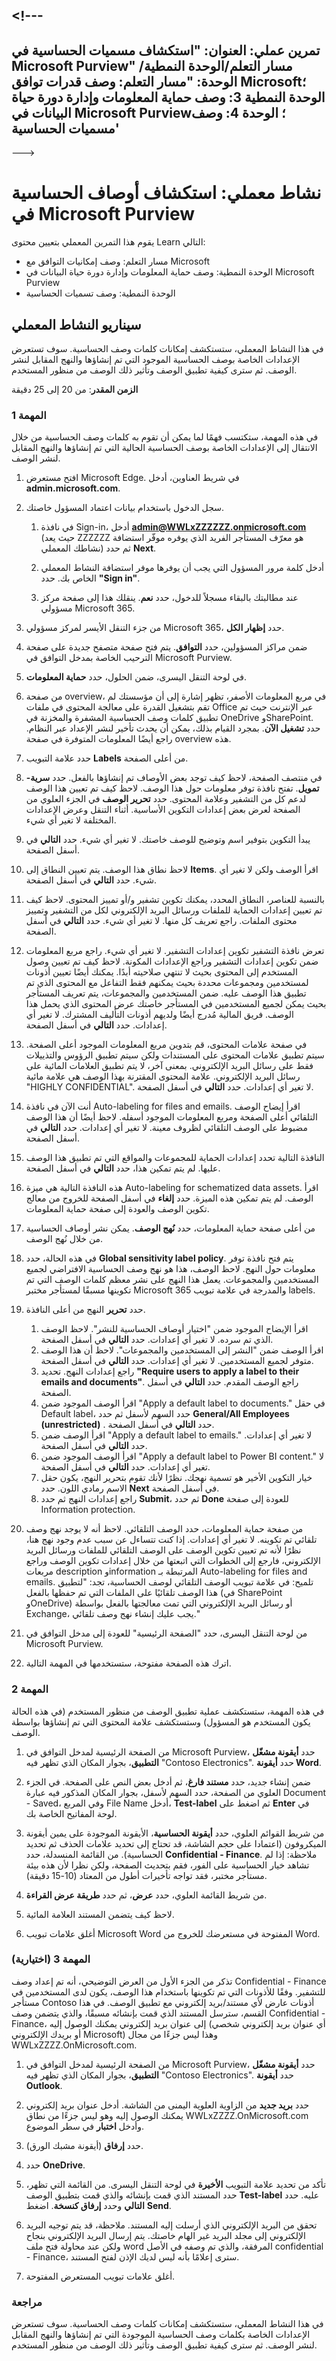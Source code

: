 <a name="---"></a><!---
---
تمرين عملي: العنوان: "استكشاف مسميات الحساسية في Microsoft Purview" مسار التعلم/الوحدة النمطية/الوحدة: "مسار التعلم: وصف قدرات توافق Microsoft؛ الوحدة النمطية 3: وصف حماية المعلومات وإدارة دورة حياة البيانات في Microsoft Purview؛ الوحدة 4: وصف مسميات الحساسية'
---
--->

# <a name="lab-explore-sensitivity-labels-in-microsoft-purview"></a>نشاط معملي: استكشاف أوصاف الحساسية في Microsoft Purview

يقوم هذا التمرين المعملي بتعيين محتوى Learn التالي:

- مسار التعلم: وصف إمكانيات التوافق مع Microsoft
- الوحدة النمطية: وصف حماية المعلومات وإدارة دورة حياة البيانات في Microsoft Purview
- الوحدة النمطية: وصف تسميات الحساسية

## <a name="lab-scenario"></a>سيناريو النشاط المعملي

في هذا النشاط المعملي، ستستكشف إمكانات كلمات وصف الحساسية.  سوف تستعرض الإعدادات الخاصة بوصف الحساسية الموجود التي تم إنشاؤها والنهج المقابل لنشر الوصف.   ثم سترى كيفية تطبيق الوصف وتأثير ذلك الوصف من منظور المستخدم.

**الزمن المقدر**: من 20 إلى 25 دقيقة

### <a name="task-1"></a>المهمة 1

في هذه المهمة، ستكتسب فهمًا لما يمكن أن تقوم به كلمات وصف الحساسية من خلال الانتقال إلى الإعدادات الخاصة بوصف الحساسية الحالية التي تم إنشاؤها والنهج المقابل لنشر الوصف.

1. افتح مستعرض Microsoft Edge. في شريط العناوين، أدخل **admin.microsoft.com**.

1. سجل الدخول باستخدام بيانات اعتماد المسؤول خاصتك.
    1. في نافذة Sign-in، أدخل **admin@WWLxZZZZZZ.onmicrosoft.com** (حيث يعد ZZZZZZ هو معرّف المستأجر الفريد الذي يوفره موفّر استضافة نشاطك المعملي) ثم حدد **Next**.

    1. أدخل كلمة مرور المسؤول التي يجب أن يوفرها موفر استضافة النشاط المعملي الخاص بك. حدد **"Sign in"**.
    1. عند مطالبتك بالبقاء مسجلاً للدخول، حدد **نعم**. ينقلك هذا إلى صفحة مركز مسؤولي Microsoft 365.

1. من جزء التنقل الأيسر لمركز مسؤولي Microsoft 365، حدد **إظهار الكل**.

1. ضمن مراكز المسؤولين، حدد **التوافق**.  يتم فتح صفحة متصفح جديدة على صفحة الترحيب الخاصة بمدخل التوافق في Microsoft Purview.  

1. في لوحة التنقل اليسرى، ضمن الحلول، حدد **حماية المعلومات**.

1. من صفحة overview، في مربع المعلومات الأصفر، تظهر إشارة إلى أن مؤسستك لم تقم بتشغيل القدرة على معالجة المحتوى في ملفات Office عبر الإنترنت حيث تم تطبيق كلمات وصف الحساسية المشفرة والمخزنة في OneDrive وSharePoint.  حدد **تشغيل الآن**.  بمجرد القيام بذلك، يمكن أن يحدث تأخير لنشر الإعداد عبر النظام.  راجع أيضًا المعلومات المتوفرة في صفحة overview هذه.

1. حدد علامة التبويب **Labels** من أعلى الصفحة.

1. في منتصف الصفحة، لاحظ كيف توجد بعض الأوصاف تم إنشاؤها بالفعل.  حدد **سرية-تمويل**.  تفتح نافذة توفر معلومات حول هذا الوصف.  لاحظ كيف تم تعيين هذا الوصف لدعم كل من التشفير وعلامة المحتوى.  حدد **تحرير الوصف** في الجزء العلوي من الصفحة لعرض بعض إعدادات التكوين الأساسية.  أثناء التنقل وعرض الإعدادات المختلفة لا تغير أي شيء.

1. يبدأ التكوين بتوفير اسم وتوضيح للوصف خاصتك.  لا تغير أي شيء.  حدد **التالي** في أسفل الصفحة.

1. لاحظ نطاق هذا الوصف.  يتم تعيين النطاق إلى **Items**.  اقرأ الوصف ولكن لا تغير أي شيء.  حدد **التالي** في أسفل الصفحة.

1. بالنسبة للعناصر، النطاق المحدد، يمكنك تكوين تشفير و/أو تمييز المحتوى.  لاحظ كيف تم تعيين إعدادات الحماية للملفات ورسائل البريد الإلكتروني لكل من التشفير وتمييز محتوى الملفات.  راجع تعريف كل منها.  لا تغير أي شيء.  حدد **التالي** في أسفل الصفحة.

1. تعرض نافذة التشفير تكوين إعدادات التشفير.  لا تغير أي شيء.  راجع مربع المعلومات ضمن تكوين إعدادات التشفير وراجع الإعدادات المكونة. لاحظ كيف تم تعيين وصول المستخدم إلى المحتوى بحيث لا تنتهي صلاحيته أبدًا.  يمكنك أيضًا تعيين أذونات لمستخدمين ومجموعات محددة بحيث يمكنهم فقط التفاعل مع المحتوى الذي تم تطبيق هذا الوصف عليه.  ضمن المستخدمين والمجموعات، يتم تعريف المستأجر بحيث يمكن لجميع المستخدمين في المستأجر خاصتك عرض المحتوى الذي يحمل هذا الوصف.  فريق المالية مُدرج أيضًا ولديهم أذونات التأليف المشترك.  لا تغير أي إعدادات.  حدد **التالي** في أسفل الصفحة.

1. في صفحة علامات المحتوى، قم بتدوين مربع المعلومات الموجود أعلى الصفحة.  سيتم تطبيق علامات المحتوى على المستندات ولكن سيتم تطبيق الرؤوس والتذييلات فقط على رسائل البريد الإلكتروني. بمعنى آخر، لا يتم تطبيق العلامات المائية على رسائل البريد الإلكتروني.  علامة المحتوى المقترنة بهذا الوصف هي علامة مائية "HIGHLY CONFIDENTIAL".  لا تغير أي إعدادات.  حدد **التالي** في أسفل الصفحة.

1. أنت الآن في نافذة Auto-labeling for files and emails.  اقرأ إيضاح الوصف التلقائي أعلى الصفحة ومربع المعلومات الموجود أسفله.  لاحظ أيضًا أن هذا الوصف مضبوط على الوصف التلقائي لظروف معينة. لا تغير أي إعدادات.  حدد **التالي** في أسفل الصفحة.

1. النافذة التالية تحدد إعدادات الحماية للمجموعات والمواقع التي تم تطبيق هذا الوصف عليها. لم يتم تمكين هذا، حدد **التالي** في أسفل الصفحة.

1. هذه النافذة التالية هي ميزة Auto-labeling for schematized data assets. اقرأ الوصف.  لم يتم تمكين هذه الميزة. حدد **إلغاء** في أسفل الصفحة للخروج من معالج تكوين الوصف والعودة إلى صفحة حماية المعلومات.

1. من أعلى صفحة حماية المعلومات، حدد **نُهج الوصف**.  يمكن نشر أوصاف الحساسية من خلال نُهج الوصف.  

1. في هذه الحالة، حدد **Global sensitivity label policy**.  يتم فتح نافذة توفر معلومات حول النهج.  لاحظ الوصف، هذا هو نهج وصف الحساسية الافتراضي لجميع المستخدمين والمجموعات. يعمل هذا النهج على نشر معظم كلمات الوصف التي تم تكوينها مسبقًا لمستأجر مختبر Microsoft 365 والمدرجة في علامة تبويب labels.  

1. حدد **تحرير** النهج من أعلى النافذة.
    1. اقرأ الإيضاح الموجود ضمن "اختيار أوصاف الحساسية للنشر".  لاحظ الوصف الذي تم سرده.  لا تغير أي إعدادات.  حدد **التالي** في أسفل الصفحة.
    1. اقرأ الوصف ضمن "النشر إلى المستخدمين والمجموعات".  لاحظ أن هذا الوصف متوفر لجميع المستخدمين.  لا تغير أي إعدادات.  حدد **التالي** في أسفل الصفحة.
    1. راجع إعدادات النهج.  تحديد **"Require users to apply a label to their emails and documents"**. راجع الوصف المقدم. حدد **التالي** في أسفل الصفحة.
    1. اقرأ الوصف الموجود ضمن "Apply a default label to documents." في حقل Default label، حدد السهم لأسفل ثم حدد **General/All Employees (unrestricted)** .  حدد **التالي** في أسفل الصفحة.
    1. اقرأ الوصف ضمن "Apply a default label to emails." لا تغير أي إعدادات.  حدد **التالي** في أسفل الصفحة.
    1. اقرأ الوصف الموجود ضمن "Apply a default label to Power BI content." لا تغير أي إعدادات.  حدد **التالي** في أسفل الصفحة.
    1. خيار التكوين الأخير هو تسمية نهجك.  نظرًا لأنك تقوم بتحرير النهج، يكون حقل الاسم رمادي اللون.  حدد **Next** في أسفل الصفحة.
    1. راجع إعدادات النهج ثم حدد **Submit**، ثم حدد **Done** للعودة إلى صفحة Information protection.

1. من صفحة حماية المعلومات، حدد الوصف التلقائي.  لاحظ أنه لا يوجد نهج وصف تلقائي تم تكوينه.  لا تغير أي إعدادات.  إذا كنت تتساءل عن سبب عدم وجود نهج هنا، نظرًا لأنه تم تعيين تكوين الوصف على الوصف التلقائي للملفات ورسائل البريد الإلكتروني، فارجع إلى الخطوات التي اتبعتها من خلال إعدادات تكوين الوصف وراجع مربعات description وinformation المرتبطة بـ Auto-labeling for files and emails.  تلميح:  في علامة تبويب الوصف التلقائي لوصف الحساسية، تجد:  "لتطبيق هذا الوصف تلقائيًا على الملفات التي تم حفظها بالفعل (في SharePoint وOneDrive) أو رسائل البريد الإلكتروني التي تمت معالجتها بالفعل بواسطة Exchange، يجب عليك إنشاء نهج وصف تلقائي."

1. من لوحة التنقل اليسرى، حدد "الصفحة الرئيسية" للعودة إلى مدخل التوافق في Microsoft Purview.

1. اترك هذه الصفحة مفتوحة، ستستخدمها في المهمة التالية.

### <a name="task-2"></a>المهمة 2

في هذه المهمة، ستستكشف عملية تطبيق الوصف من منظور المستخدم (في هذه الحالة يكون المستخدم هو المسؤول) وستستكشف علامة المحتوى التي تم إنشاؤها بواسطة الوصف.

1. من الصفحة الرئيسية لمدخل التوافق في Microsoft Purview، حدد **أيقونة مشغّل التطبيق**، بجوار المكان الذي تظهر فيه "Contoso Electronics". حدد **أيقونة Word**.  

1. ضمن إنشاء جديد، حدد **مستند فارغ**، ثم أدخل بعض النص على الصفحة.  في الجزء العلوي من الصفحة، حدد السهم لأسفل، بجوار المكان المذكور فيه عبارة Document - Saved، وفي المربع File Name أدخل، **Test-label** ثم اضغط على **Enter** في لوحة المفاتيح الخاصة بك.

1. من شريط القوائم العلوي، حدد **أيقونة الحساسية**، الأيقونة الموجودة على يمين أيقونة الميكروفون (اعتمادا على حجم الشاشة، قد تحتاج إلى تحديد علامات الحذف ثم تحديد الحساسية). من القائمة المنسدلة، حدد **Confidential - Finance**.  ملاحظة: إذا لم تشاهد خيار الحساسية على الفور، فقم بتحديث الصفحة، ولكن نظرا لأن هذه بيئة مستأجر مختبر، فقد تواجه تأخيرات أطول من المعتاد (10-15 دقيقة).

1. من شريط القائمة العلوي، حدد **عرض**، ثم حدد **طريقة عرض القراءة**.

1. لاحظ كيف يتضمن المستند العلامة المائية.  

1. أغلق علامات تبويب Microsoft Word المفتوحة في مستعرضك للخروج من Word.

### <a name="task-3-optional"></a>المهمة 3 (اختيارية)

تذكر من الجزء الأول من العرض التوضيحي، أنه تم إعداد وصف Confidential - Finance للتشفير. وفقًا للأذونات التي تم تكوينها باستخدام هذا الوصف، يكون لدى المستخدمين في مستأجر Contoso أذونات عارض لأي مستند/بريد إلكتروني مع تطبيق الوصف.  في هذا القسم، سترسل المستند الذي قمت بإنشائه مسبقًا، والذي يتضمن وصف Confidential - Finance، إلى عنوان بريد إلكتروني يمكنك الوصول إليه (أي عنوان بريد إلكتروني شخصي أو بريدك الإلكتروني Microsoft) وهذا ليس جزءًا من مجال WWLxZZZZ.OnMicrosoft.com.  

1. من الصفحة الرئيسية لمدخل التوافق في Microsoft Purview، حدد **أيقونة مشغّل التطبيق**، بجوار المكان الذي تظهر فيه "Contoso Electronics". حدد **أيقونة Outlook**.

1. حدد **بريد جديد** من الزاوية العلوية اليمنى من الشاشة.  أدخل عنوان بريد إلكتروني يمكنك الوصول إليه وهو ليس جزءًا من نطاق WWLxZZZZ.OnMicrosoft.com وأدخل **اختبار** في سطر الموضوع.

1. حدد **إرفاق** (أيقونة مشبك الورق).

1. حدد **OneDrive**.

1. تأكد من تحديد علامة التبويب **الأخيرة** في لوحة التنقل اليسرى.  من القائمة التي تظهر، حدد المستند الذي قمت بإنشائه والذي قمت بتطبيق الوصف **Test-label** عليه. حدد **التالي** وحدد **إرفاق كنسخة**.  اضغط **Send**.

1. تحقق من البريد الإلكتروني الذي أرسلت إليه المستند.  ملاحظة، قد يتم توجيه البريد الإلكتروني إلى مجلد البريد غير الهام خاصتك.  يتم إرسال البريد الإلكتروني بنجاح ولكن عند محاولة فتح ملف word المرفقة، والذي تم وصفه في الأصل confidential - Finance، سترى إعلامًا بأنه ليس لديك الإذن لفتح المستند.

1. أغلق علامات تبويب المستعرض المفتوحة.

### <a name="review"></a>مراجعة

في هذا النشاط المعملي، ستستكشف إمكانات كلمات وصف الحساسية.  سوف تستعرض الإعدادات الخاصة بكلمات وصف الحساسية الموجودة التي تم إنشاؤها والنهج المقابل لنشر الوصف.   ثم سترى كيفية تطبيق الوصف وتأثير ذلك الوصف من منظور المستخدم.
